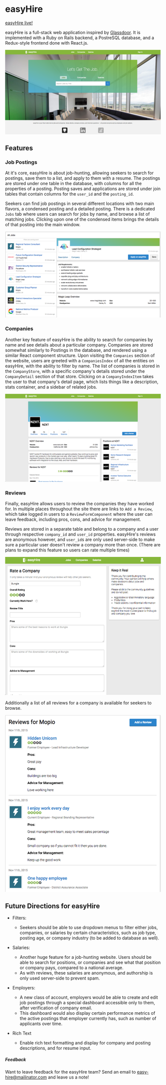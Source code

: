 # easyHire

[easyHire live!](http://easy-hire.me)

easyHire is a full-stack web application inspired by [Glassdoor](www.glassdoor.com). It is implemented with a Ruby on Rails backend, a PostreSQL database, and a Redux-style frontend done with React.js.

![landing page](docs/screenshots/landingpage.png)

## Features

### Job Postings

At it's core, easyHire is about job-hunting, allowing seekers to search for postings, save them to a list, and apply to them with a resume. The postings are stored under one table in the database, with columns for all the properties of a posting. Posting saves and applications are stored under join tables that contain columns for the `user_id` and the `posting_id`.

Seekers can find job postings in several different locations with two main flavors, a condensed posting and a detailed posting. There is a dedicated `Jobs` tab where users can search for jobs by name, and browse a list of matching jobs. Clicking upon one of the condensed items brings the details of that posting into the main window.

![image of posting browser](docs/screenshots/jobsindex.png)

### Companies

Another key feature of easyHire is the ability to search for companies by name and see details about a particular company. Companies are stored somewhat similarly to Postings in the database, and rendered using a similar React component structure. Upon visiting the `Companies` section of the website, users are greeted with a `CompaniesIndex` of all the entities on easyHire, with the ability to filter by name. The list of companies is stored in the `CompanyStore`, with a specific company's details stored under the `CompanyDetail` section of that store. Clicking on a `CompanyIndexItem` takes the user to that company's detail page, which lists things like a description, stats container, and a sidebar of related jobs.

![image of company profile](docs/screenshots/companyprofile.png)

### Reviews

Finally, easyHire allows users to review the companies they have worked for. In multiple places throughout the site there are links to `Add a Review`, which take logged in users to a `ReviewFormComponent` where the user can leave feedback, including pros, cons, and advice for management.

Reviews are stored in a separate table and belong to a company and a user through respective `company_id` and `user_id` properties. easyHire's reviews are anonymous however, and `user_id`s are only used server-side to make sure a particular user doesn't review a company more than once. (There are plans to expand this feature so users can rate multiple times)

![image of review form](docs/screenshots/addreview.png)

Additionally a list of all reviews for a company is available for seekers to browse.

![image of review index](docs/screenshots/reviewindex.png)

## Future Directions for easyHire

- Filters:
  - Seekers should be able to use dropdown menus to filter either jobs, companies, or salaries by certain characteristics, such as job type, posting age, or company industry (to be added to database as well).

- Salaries:
  - Another huge feature for a job-hunting website. Users should be able to search for positions, or companies and see what that position or company pays, compared to a national average.
  - As with reviews, these salaries are anonymous, and authorship is only used server-side to prevent spam.

- Employers:
  - A new class of account, employers would be able to create and edit job postings through a special dashboard accessible only to them, after verification of company email.
  - This dashboard would also display certain performance metrics of the active postings that employer currently has, such as number of applicants over time.

- Rich Text
  - Enable rich text formatting and display for company and posting descriptions, and for resume input.

##### Feedback

Want to leave feedback for the easyHire team? Send an email to easy-hire@mailinator.com and leave us a note!
